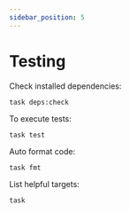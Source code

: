 ```yaml
---
sidebar_position: 5
---
```


# Testing

Check installed dependencies:

```
task deps:check
```

To execute tests:

```
task test
```

Auto format code:

```
task fmt
```

List helpful targets:

```
task
```
